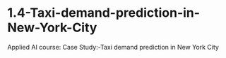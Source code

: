 # 1.4-Taxi-demand-prediction-in-New-York-City
Applied AI course: Case Study:-Taxi demand prediction in New York City
